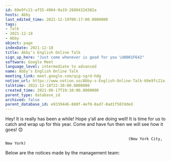 ```yaml
---
id: 69e9fc21-af55-4964-9a19-2680432d382a
hosts: Abby
last_edited_time: 2021-12-19T00:17:00.0000000
tags:
- Talk
- 2021-12-18
- Abby
object: page
indexDate: 2021-12-18
title: Abby’s English Online Talk
sign_up_here: "Just come whenever is good for you \U0001F642"
software: Google Meet
language_level: intermediate to advanced
name: Abby’s English Online Talk
meeting_link: meet.google.com/qig-sgrd-hdg
notion_url: https://www.notion.so/Abby-s-English-Online-Talk-69e9fc21af5549649a192680432d382a
talktime: 2021-12-18T22:30:00.0000000
created_time: 2021-08-17T19:10:00.0000000
parent_type: database_id
archived: false
parent_database_id: e9339446-880f-4ef0-8ad7-8ad1f507dded
---
```


Hey! It is really has been a while! Hope y’all are doing well! It is time for us to catch and wrap up for this year. Come and have fun then we will see how it goes! 😊



                                                          (New York City, New York)



Below are the notices made by the management team:


